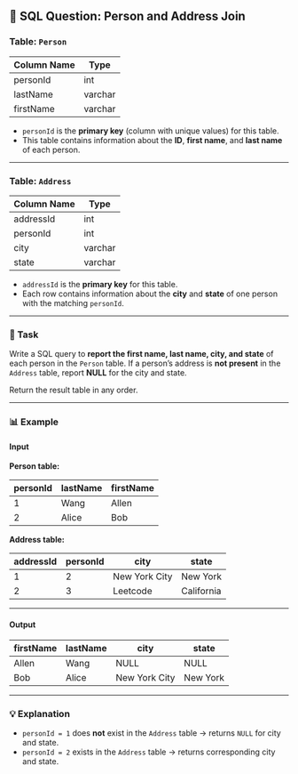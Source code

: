 ## 🧮 SQL Question: Person and Address Join

### Table: `Person`

| Column Name | Type    |
| ----------- | ------- |
| personId    | int     |
| lastName    | varchar |
| firstName   | varchar |

* `personId` is the **primary key** (column with unique values) for this table.
* This table contains information about the **ID**, **first name**, and **last name** of each person.

---

### Table: `Address`

| Column Name | Type    |
| ----------- | ------- |
| addressId   | int     |
| personId    | int     |
| city        | varchar |
| state       | varchar |

* `addressId` is the **primary key** for this table.
* Each row contains information about the **city** and **state** of one person with the matching `personId`.

---

### 🧩 Task

Write a SQL query to **report the first name, last name, city, and state** of each person in the `Person` table.
If a person’s address is **not present** in the `Address` table, report **NULL** for the city and state.

Return the result table in any order.

---

### 📊 Example

#### Input

**Person table:**

| personId | lastName | firstName |
| -------- | -------- | --------- |
| 1        | Wang     | Allen     |
| 2        | Alice    | Bob       |

**Address table:**

| addressId | personId | city          | state      |
| --------- | -------- | ------------- | ---------- |
| 1         | 2        | New York City | New York   |
| 2         | 3        | Leetcode      | California |

---

#### Output

| firstName | lastName | city          | state    |
| --------- | -------- | ------------- | -------- |
| Allen     | Wang     | NULL          | NULL     |
| Bob       | Alice    | New York City | New York |

---

### 💡 Explanation

* `personId = 1` does **not** exist in the `Address` table → returns `NULL` for city and state.
* `personId = 2` exists in the `Address` table → returns corresponding city and state.
